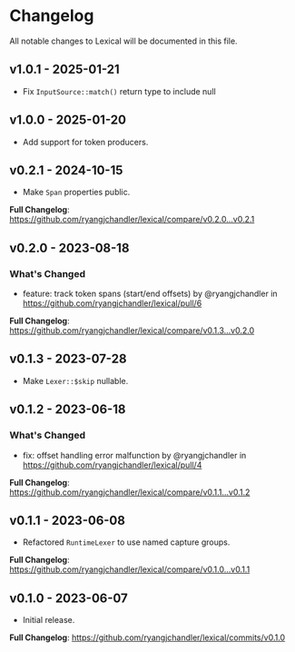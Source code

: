 # Changelog

All notable changes to Lexical will be documented in this file.

## v1.0.1 - 2025-01-21

* Fix `InputSource::match()` return type to include null

## v1.0.0 - 2025-01-20

* Add support for token producers.

## v0.2.1 - 2024-10-15

* Make `Span` properties public.

**Full Changelog**: https://github.com/ryangjchandler/lexical/compare/v0.2.0...v0.2.1

## v0.2.0 - 2023-08-18

### What's Changed

- feature: track token spans (start/end offsets) by @ryangjchandler in https://github.com/ryangjchandler/lexical/pull/6

**Full Changelog**: https://github.com/ryangjchandler/lexical/compare/v0.1.3...v0.2.0

## v0.1.3 - 2023-07-28

- Make `Lexer::$skip` nullable.

## v0.1.2 - 2023-06-18

### What's Changed

- fix: offset handling error malfunction by @ryangjchandler in https://github.com/ryangjchandler/lexical/pull/4

**Full Changelog**: https://github.com/ryangjchandler/lexical/compare/v0.1.1...v0.1.2

## v0.1.1 - 2023-06-08

- Refactored `RuntimeLexer` to use named capture groups.

**Full Changelog**: https://github.com/ryangjchandler/lexical/compare/v0.1.0...v0.1.1

## v0.1.0 - 2023-06-07

- Initial release.

**Full Changelog**: https://github.com/ryangjchandler/lexical/commits/v0.1.0
